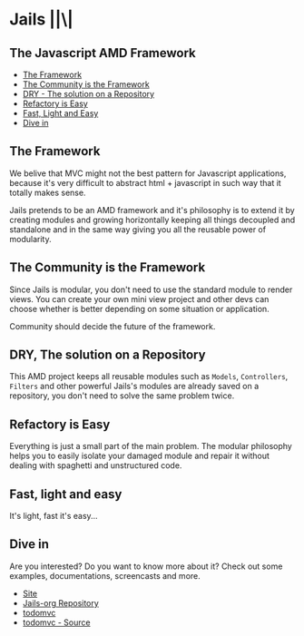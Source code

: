 # Jails ||\\|

## The Javascript AMD Framework

- [The Framework](#theframework)
- [The Community is the Framework](#thecomunityistheframework)
- [DRY - The solution on a Repository](#DRY-thesolutiononarepository)
- [Refactory is Easy](#refactoryiseasy)
- [Fast, Light and Easy](#fastlightandeasy)
- [Dive in](#divein)

## The Framework

We belive that MVC might not the best pattern for Javascript applications,
because it's very difficult to abstract html + javascript in such way that it totally makes sense.

Jails pretends to be an AMD framework and it's philosophy is to extend it by creating modules
and growing horizontally keeping all things decoupled and standalone and in the same way giving you
all the reusable power of modularity.

## The Community is the Framework

Since Jails is modular, you don't need to use the standard module to render views.
You can create your own mini view project and other devs can choose whether is better
depending on some situation or application.

Community should decide the future of the framework.

## DRY, The solution on a Repository

This AMD project keeps all reusable modules such as `Models`, `Controllers`, `Filters` and other
powerful Jails's modules are already saved on a repository, you don't need to solve the same problem twice.

## Refactory is Easy

Everything is just a small part of the main problem. The modular philosophy helps you to
easily isolate your damaged module and repair it without dealing with spaghetti and unstructured code.

## Fast, light and easy

It's light, fast it's easy...

## Dive in

Are you interested? Do you want to know more about it?
Check out some examples, documentations, screencasts and more.

- [Site](//jails-org.github.io/Jails/docs)
- [Jails-org Repository](//github.com/jails-org)
- [todomvc](//jails-org.github.io/Jails/todomvc)
- [todomvc - Source](//github.com/jails-org/Jails/tree/gh-pages/todomvc)
